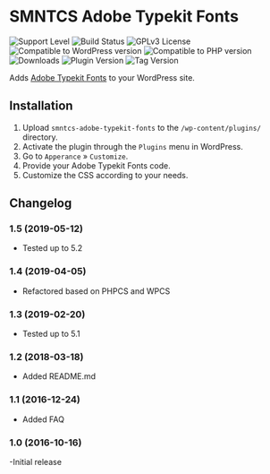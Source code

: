 # SMNTCS Adobe Typekit Fonts

![Support Level](https://img.shields.io/badge/support-active-green.svg)
![Build Status](https://github.com/nielslange/smntcs-adobe-typekit-fonts/actions/workflows/test.yml/badge.svg)
![GPLv3 License](https://img.shields.io/github/license/nielslange/smntcs-adobe-typekit-fonts.svg)
![Compatible to WordPress version](https://plugintests.com/plugins/smntcs-adobe-typekit-fonts/wp-badge.svg)
![Compatible to PHP version](https://plugintests.com/plugins/smntcs-adobe-typekit-fonts/php-badge.svg)
![Downloads](https://img.shields.io/wordpress/plugin/dt/smntcs-adobe-typekit-fonts.svg)
![Plugin Version](https://img.shields.io/wordpress/plugin/v/smntcs-adobe-typekit-fonts.svg)
![Tag Version](https://img.shields.io/github/tag/nielslange/smntcs-adobe-typekit-fonts.svg)

Adds [Adobe Typekit Fonts](https://fonts.adobe.com/) to your WordPress site.

## Installation

1. Upload `smntcs-adobe-typekit-fonts` to the `/wp-content/plugins/` directory.
2. Activate the plugin through the `Plugins` menu in WordPress.
3. Go to `Apperance` » `Customize`.
4. Provide your Adobe Typekit Fonts code.
5. Customize the CSS according to your needs.

## Changelog

### 1.5 (2019-05-12)

- Tested up to 5.2

### 1.4 (2019-04-05)

- Refactored based on PHPCS and WPCS

### 1.3 (2019-02-20)

- Tested up to 5.1

### 1.2 (2018-03-18)

- Added README.md

### 1.1 (2016-12-24)

- Added FAQ

### 1.0 (2016-10-16)

-Initial release
